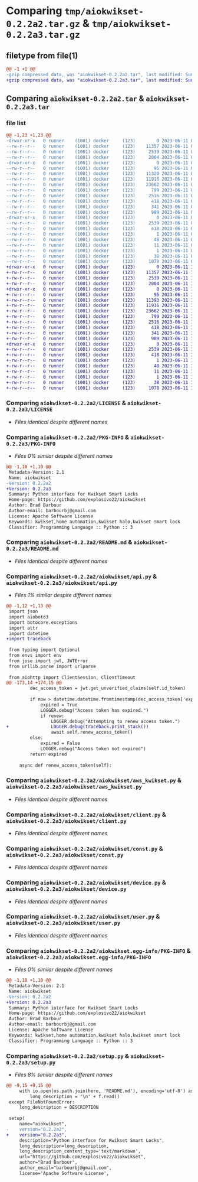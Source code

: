 # Comparing `tmp/aiokwikset-0.2.2a2.tar.gz` & `tmp/aiokwikset-0.2.2a3.tar.gz`

## filetype from file(1)

```diff
@@ -1 +1 @@
-gzip compressed data, was "aiokwikset-0.2.2a2.tar", last modified: Sun Jun 11 01:21:45 2023, max compression
+gzip compressed data, was "aiokwikset-0.2.2a3.tar", last modified: Sun Jun 11 19:53:13 2023, max compression
```

## Comparing `aiokwikset-0.2.2a2.tar` & `aiokwikset-0.2.2a3.tar`

### file list

```diff
@@ -1,23 +1,23 @@
-drwxr-xr-x   0 runner    (1001) docker     (123)        0 2023-06-11 01:21:45.481462 aiokwikset-0.2.2a2/
--rw-r--r--   0 runner    (1001) docker     (123)    11357 2023-06-11 01:21:33.000000 aiokwikset-0.2.2a2/LICENSE
--rw-r--r--   0 runner    (1001) docker     (123)     2539 2023-06-11 01:21:45.481462 aiokwikset-0.2.2a2/PKG-INFO
--rw-r--r--   0 runner    (1001) docker     (123)     2004 2023-06-11 01:21:33.000000 aiokwikset-0.2.2a2/README.md
-drwxr-xr-x   0 runner    (1001) docker     (123)        0 2023-06-11 01:21:45.477462 aiokwikset-0.2.2a2/aiokwikset/
--rw-r--r--   0 runner    (1001) docker     (123)       95 2023-06-11 01:21:33.000000 aiokwikset-0.2.2a2/aiokwikset/__init__.py
--rw-r--r--   0 runner    (1001) docker     (123)    11320 2023-06-11 01:21:33.000000 aiokwikset-0.2.2a2/aiokwikset/api.py
--rw-r--r--   0 runner    (1001) docker     (123)    11916 2023-06-11 01:21:33.000000 aiokwikset-0.2.2a2/aiokwikset/aws_kwikset.py
--rw-r--r--   0 runner    (1001) docker     (123)    23662 2023-06-11 01:21:33.000000 aiokwikset-0.2.2a2/aiokwikset/client.py
--rw-r--r--   0 runner    (1001) docker     (123)      799 2023-06-11 01:21:33.000000 aiokwikset-0.2.2a2/aiokwikset/const.py
--rw-r--r--   0 runner    (1001) docker     (123)     2516 2023-06-11 01:21:33.000000 aiokwikset-0.2.2a2/aiokwikset/device.py
--rw-r--r--   0 runner    (1001) docker     (123)      418 2023-06-11 01:21:33.000000 aiokwikset-0.2.2a2/aiokwikset/errors.py
--rw-r--r--   0 runner    (1001) docker     (123)      341 2023-06-11 01:21:33.000000 aiokwikset-0.2.2a2/aiokwikset/exceptions.py
--rw-r--r--   0 runner    (1001) docker     (123)      989 2023-06-11 01:21:33.000000 aiokwikset-0.2.2a2/aiokwikset/user.py
-drwxr-xr-x   0 runner    (1001) docker     (123)        0 2023-06-11 01:21:45.477462 aiokwikset-0.2.2a2/aiokwikset.egg-info/
--rw-r--r--   0 runner    (1001) docker     (123)     2539 2023-06-11 01:21:45.000000 aiokwikset-0.2.2a2/aiokwikset.egg-info/PKG-INFO
--rw-r--r--   0 runner    (1001) docker     (123)      418 2023-06-11 01:21:45.000000 aiokwikset-0.2.2a2/aiokwikset.egg-info/SOURCES.txt
--rw-r--r--   0 runner    (1001) docker     (123)        1 2023-06-11 01:21:45.000000 aiokwikset-0.2.2a2/aiokwikset.egg-info/dependency_links.txt
--rw-r--r--   0 runner    (1001) docker     (123)       48 2023-06-11 01:21:45.000000 aiokwikset-0.2.2a2/aiokwikset.egg-info/requires.txt
--rw-r--r--   0 runner    (1001) docker     (123)       11 2023-06-11 01:21:45.000000 aiokwikset-0.2.2a2/aiokwikset.egg-info/top_level.txt
--rw-r--r--   0 runner    (1001) docker     (123)        1 2023-06-11 01:21:45.000000 aiokwikset-0.2.2a2/aiokwikset.egg-info/zip-safe
--rw-r--r--   0 runner    (1001) docker     (123)       38 2023-06-11 01:21:45.481462 aiokwikset-0.2.2a2/setup.cfg
--rw-r--r--   0 runner    (1001) docker     (123)     1078 2023-06-11 01:21:33.000000 aiokwikset-0.2.2a2/setup.py
+drwxr-xr-x   0 runner    (1001) docker     (123)        0 2023-06-11 19:53:13.109844 aiokwikset-0.2.2a3/
+-rw-r--r--   0 runner    (1001) docker     (123)    11357 2023-06-11 19:53:00.000000 aiokwikset-0.2.2a3/LICENSE
+-rw-r--r--   0 runner    (1001) docker     (123)     2539 2023-06-11 19:53:13.109844 aiokwikset-0.2.2a3/PKG-INFO
+-rw-r--r--   0 runner    (1001) docker     (123)     2004 2023-06-11 19:53:00.000000 aiokwikset-0.2.2a3/README.md
+drwxr-xr-x   0 runner    (1001) docker     (123)        0 2023-06-11 19:53:13.105843 aiokwikset-0.2.2a3/aiokwikset/
+-rw-r--r--   0 runner    (1001) docker     (123)       95 2023-06-11 19:53:00.000000 aiokwikset-0.2.2a3/aiokwikset/__init__.py
+-rw-r--r--   0 runner    (1001) docker     (123)    11393 2023-06-11 19:53:00.000000 aiokwikset-0.2.2a3/aiokwikset/api.py
+-rw-r--r--   0 runner    (1001) docker     (123)    11916 2023-06-11 19:53:00.000000 aiokwikset-0.2.2a3/aiokwikset/aws_kwikset.py
+-rw-r--r--   0 runner    (1001) docker     (123)    23662 2023-06-11 19:53:00.000000 aiokwikset-0.2.2a3/aiokwikset/client.py
+-rw-r--r--   0 runner    (1001) docker     (123)      799 2023-06-11 19:53:00.000000 aiokwikset-0.2.2a3/aiokwikset/const.py
+-rw-r--r--   0 runner    (1001) docker     (123)     2516 2023-06-11 19:53:00.000000 aiokwikset-0.2.2a3/aiokwikset/device.py
+-rw-r--r--   0 runner    (1001) docker     (123)      418 2023-06-11 19:53:00.000000 aiokwikset-0.2.2a3/aiokwikset/errors.py
+-rw-r--r--   0 runner    (1001) docker     (123)      341 2023-06-11 19:53:00.000000 aiokwikset-0.2.2a3/aiokwikset/exceptions.py
+-rw-r--r--   0 runner    (1001) docker     (123)      989 2023-06-11 19:53:00.000000 aiokwikset-0.2.2a3/aiokwikset/user.py
+drwxr-xr-x   0 runner    (1001) docker     (123)        0 2023-06-11 19:53:13.109844 aiokwikset-0.2.2a3/aiokwikset.egg-info/
+-rw-r--r--   0 runner    (1001) docker     (123)     2539 2023-06-11 19:53:13.000000 aiokwikset-0.2.2a3/aiokwikset.egg-info/PKG-INFO
+-rw-r--r--   0 runner    (1001) docker     (123)      418 2023-06-11 19:53:13.000000 aiokwikset-0.2.2a3/aiokwikset.egg-info/SOURCES.txt
+-rw-r--r--   0 runner    (1001) docker     (123)        1 2023-06-11 19:53:13.000000 aiokwikset-0.2.2a3/aiokwikset.egg-info/dependency_links.txt
+-rw-r--r--   0 runner    (1001) docker     (123)       48 2023-06-11 19:53:13.000000 aiokwikset-0.2.2a3/aiokwikset.egg-info/requires.txt
+-rw-r--r--   0 runner    (1001) docker     (123)       11 2023-06-11 19:53:13.000000 aiokwikset-0.2.2a3/aiokwikset.egg-info/top_level.txt
+-rw-r--r--   0 runner    (1001) docker     (123)        1 2023-06-11 19:53:12.000000 aiokwikset-0.2.2a3/aiokwikset.egg-info/zip-safe
+-rw-r--r--   0 runner    (1001) docker     (123)       38 2023-06-11 19:53:13.109844 aiokwikset-0.2.2a3/setup.cfg
+-rw-r--r--   0 runner    (1001) docker     (123)     1078 2023-06-11 19:53:00.000000 aiokwikset-0.2.2a3/setup.py
```

### Comparing `aiokwikset-0.2.2a2/LICENSE` & `aiokwikset-0.2.2a3/LICENSE`

 * *Files identical despite different names*

### Comparing `aiokwikset-0.2.2a2/PKG-INFO` & `aiokwikset-0.2.2a3/PKG-INFO`

 * *Files 0% similar despite different names*

```diff
@@ -1,10 +1,10 @@
 Metadata-Version: 2.1
 Name: aiokwikset
-Version: 0.2.2a2
+Version: 0.2.2a3
 Summary: Python interface for Kwikset Smart Locks
 Home-page: https://github.com/explosivo22/aiokwikset
 Author: Brad Barbour
 Author-email: barbourbj@gmail.com
 License: Apache Software License
 Keywords: kwikset,home automation,kwikset halo,kwikset smart lock
 Classifier: Programming Language :: Python :: 3
```

### Comparing `aiokwikset-0.2.2a2/README.md` & `aiokwikset-0.2.2a3/README.md`

 * *Files identical despite different names*

### Comparing `aiokwikset-0.2.2a2/aiokwikset/api.py` & `aiokwikset-0.2.2a3/aiokwikset/api.py`

 * *Files 1% similar despite different names*

```diff
@@ -1,12 +1,13 @@
 import json
 import aioboto3
 import botocore.exceptions
 import attr
 import datetime
+import traceback
 
 from typing import Optional
 from envs import env
 from jose import jwt, JWTError
 from urllib.parse import urlparse
 
 from aiohttp import ClientSession, ClientTimeout
@@ -173,14 +174,15 @@
         dec_access_token = jwt.get_unverified_claims(self.id_token)
 
         if now > datetime.datetime.fromtimestamp(dec_access_token['exp']):
             expired = True
             LOGGER.debug("Access token has expired.")
             if renew:
                 LOGGER.debug("Attempting to renew access token.")
+                LOGGER.debug(traceback.print_stack())
                 await self.renew_access_token()
         else:
             expired = False
             LOGGER.debug("Access token not expired")
         return expired
 
     async def renew_access_token(self):
```

### Comparing `aiokwikset-0.2.2a2/aiokwikset/aws_kwikset.py` & `aiokwikset-0.2.2a3/aiokwikset/aws_kwikset.py`

 * *Files identical despite different names*

### Comparing `aiokwikset-0.2.2a2/aiokwikset/client.py` & `aiokwikset-0.2.2a3/aiokwikset/client.py`

 * *Files identical despite different names*

### Comparing `aiokwikset-0.2.2a2/aiokwikset/const.py` & `aiokwikset-0.2.2a3/aiokwikset/const.py`

 * *Files identical despite different names*

### Comparing `aiokwikset-0.2.2a2/aiokwikset/device.py` & `aiokwikset-0.2.2a3/aiokwikset/device.py`

 * *Files identical despite different names*

### Comparing `aiokwikset-0.2.2a2/aiokwikset/user.py` & `aiokwikset-0.2.2a3/aiokwikset/user.py`

 * *Files identical despite different names*

### Comparing `aiokwikset-0.2.2a2/aiokwikset.egg-info/PKG-INFO` & `aiokwikset-0.2.2a3/aiokwikset.egg-info/PKG-INFO`

 * *Files 0% similar despite different names*

```diff
@@ -1,10 +1,10 @@
 Metadata-Version: 2.1
 Name: aiokwikset
-Version: 0.2.2a2
+Version: 0.2.2a3
 Summary: Python interface for Kwikset Smart Locks
 Home-page: https://github.com/explosivo22/aiokwikset
 Author: Brad Barbour
 Author-email: barbourbj@gmail.com
 License: Apache Software License
 Keywords: kwikset,home automation,kwikset halo,kwikset smart lock
 Classifier: Programming Language :: Python :: 3
```

### Comparing `aiokwikset-0.2.2a2/setup.py` & `aiokwikset-0.2.2a3/setup.py`

 * *Files 8% similar despite different names*

```diff
@@ -9,15 +9,15 @@
     with io.open(os.path.join(here, 'README.md'), encoding='utf-8') as f:
         long_description = '\n' + f.read()
 except FileNotFoundError:
     long_description = DESCRIPTION
 
 setup(
     name="aiokwikset",
-    version="0.2.2a2",
+    version="0.2.2a3",
     description="Python interface for Kwikset Smart Locks",
     long_description=long_description,
     long_description_content_type='text/markdown',
     url="https://github.com/explosivo22/aiokwikset",
     author="Brad Barbour",
     author_email="barbourbj@gmail.com",
     license='Apache Software License',
```

